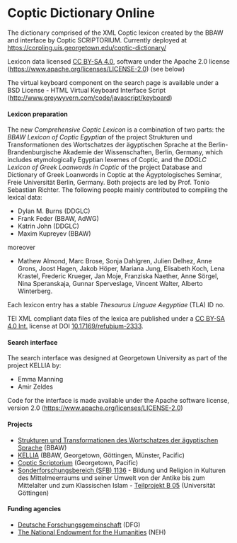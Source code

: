 # Coptic Dictionary Online
The dictionary comprised of the XML Coptic lexicon created by the BBAW and interface by Coptic SCRIPTORIUM.  Currently deployed at https://corpling.uis.georgetown.edu/coptic-dictionary/

Lexicon data licensed [CC BY-SA 4.0](https://creativecommons.org/licenses/by-sa/4.0/), software under the Apache 2.0 license (https://www.apache.org/licenses/LICENSE-2.0) (see below)

The virtual keyboard component on the search page is available under a BSD License - HTML Virtual Keyboard Interface Script (http://www.greywyvern.com/code/javascript/keyboard)

#### Lexicon preparation

The new *Comprehensive Coptic Lexicon* is a combination of two parts: the *BBAW Lexicon of Coptic Egyptian* of the project Strukturen und Transformationen des Wortschatzes der ägyptischen Sprache at the Berlin-Brandenburgische Akademie der Wissenschaften, Berlin, Germany, which includes etymologically Egyptian lexemes of Coptic, and the *DDGLC Lexicon of Greek Loanwords in Coptic* of the project Database and Dictionary of Greek Loanwords in Coptic at the Ägyptologisches Seminar, Freie Universität Berlin, Germany. Both projects are led by Prof. Tonio Sebastian Richter. The following people mainly contributed to compiling the lexical data:
  * Dylan M. Burns (DDGLC)
  * Frank Feder (BBAW, AdWG)
  * Katrin John (DDGLC)
  * Maxim Kupreyev (BBAW)

moreover
  * Mathew Almond, Marc Brose, Sonja Dahlgren, Julien Delhez, Anne Grons, Joost Hagen, Jakob Höper, Mariana Jung, Elisabeth Koch, Lena Krastel, Frederic Krueger, Jan Moje, Franziska Naether, Anne Sörgel, Nina Speranskaja, Gunnar Sperveslage, Vincent Walter, Alberto Winterberg.

Each lexicon entry has a stable *Thesaurus Linguae Aegyptiae* (TLA) ID no.

TEI XML compliant data files of the lexica are published  under a [CC BY-SA 4.0 Int.](https://creativecommons.org/licenses/by-sa/4.0/) license at DOI [10.17169/refubium-2333](https://doi.org/10.17169/refubium-2333).

#### Search interface

The search interface was designed at Georgetown University as part of the project KELLIA by:  
  * Emma Manning  
  * Amir Zeldes
  
Code for the interface is made available under the Apache software license, version 2.0 (https://www.apache.org/licenses/LICENSE-2.0)


#### Projects

  * [Strukturen und Transformationen des Wortschatzes der ägyptischen Sprache](https://www.saw-leipzig.de/de/projekte/strukturen-und-transformationen-des-wortschatzes-der-aegyptischen-sprache) (BBAW)
  * [KELLIA](http://kellia.uni-goettingen.de/) (BBAW, Georgetown, Göttingen, Münster, Pacific)  
  * [Coptic Scriptorium](http://copticscriptorium.org/) (Georgetown, Pacific)  
  * [Sonderforschungsbereich (SFB) 1136](http://www.uni-goettingen.de/de/517150.html) - Bildung und Religion in Kulturen des Mittelmeerraums und seiner Umwelt von der Antike bis zum Mittelalter und zum Klassischen Islam - [Teilprojekt B 05](http://www.uni-goettingen.de/de/521144.html) (Universität Göttingen)  

#### Funding agencies

  * [Deutsche Forschungsgemeinschaft](http://dfg.de) (DFG)  
  * [The National Endowment for the Humanities](https://www.neh.gov) (NEH)  
